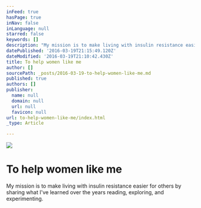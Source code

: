 ```yaml
---
inFeed: true
hasPage: true
inNav: false
inLanguage: null
starred: false
keywords: []
description: "My mission is to make living with insulin resistance easier for others by sharing what I've learned over the years reading, exploring, and experimenting."
datePublished: '2016-03-19T21:15:49.120Z'
dateModified: '2016-03-19T21:10:42.430Z'
title: To help women like me
author: []
sourcePath: _posts/2016-03-19-to-help-women-like-me.md
published: true
authors: []
publisher:
  name: null
  domain: null
  url: null
  favicon: null
url: to-help-women-like-me/index.html
_type: Article

---
```

![](https://the-grid-user-content.s3-us-west-2.amazonaws.com/35015a82-e716-4a5e-9c7b-99bf9cf66cdc.png)

# To help women like me

My mission is to make living with insulin resistance easier for others by sharing what I've learned over the years reading, exploring, and experimenting.